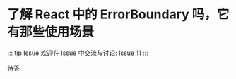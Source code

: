 # 了解 React 中的 ErrorBoundary 吗，它有那些使用场景



::: tip Issue 
 欢迎在 Issue 中交流与讨论: [Issue 11](https://github.com/shfshanyue/Daily-Question/issues/11) 
:::

待答